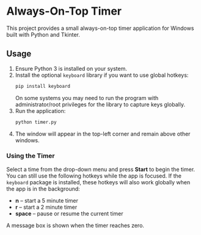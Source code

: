 # Always-On-Top Timer

This project provides a small always-on-top timer application for Windows built with Python and Tkinter.

## Usage

1. Ensure Python 3 is installed on your system.
2. Install the optional `keyboard` library if you want to use global hotkeys:
   ```bash
   pip install keyboard
   ```
   On some systems you may need to run the program with administrator/root
   privileges for the library to capture keys globally.
3. Run the application:
   ```bash
   python timer.py
   ```
4. The window will appear in the top-left corner and remain above other windows.

### Using the Timer

Select a time from the drop-down menu and press **Start** to begin the timer.
You can still use the following hotkeys while the app is focused. If the
`keyboard` package is installed, these hotkeys will also work globally when the
app is in the background:

- **n** – start a 5 minute timer
- **r** – start a 2 minute timer
- **space** – pause or resume the current timer

A message box is shown when the timer reaches zero.
